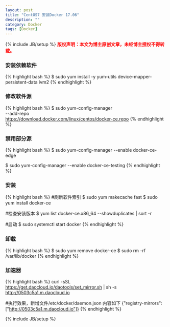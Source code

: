 ```yaml
---
layout: post
title: "CentOS7 安装Docker 17.06"
description: ""
category: Docker 
tags: [Docker]
---
```

{% include JB/setup %}
**<font color="red">版权声明：本文为博主原创文章，未经博主授权不得转载。</font>**

### 安装依赖软件
{% highlight bash %}
$ sudo yum install -y yum-utils device-mapper-persistent-data lvm2
{% endhighlight %}

### 修改软件源
{% highlight bash %}
$ sudo yum-config-manager \
    --add-repo \
    https://download.docker.com/linux/centos/docker-ce.repo
{% endhighlight %}

### 禁用部分源
{% highlight bash %}
$ sudo yum-config-manager --enable docker-ce-edge

$ sudo yum-config-manager --enable docker-ce-testing
{% endhighlight %}

### 安装
{% highlight bash %}
#刷新软件索引
$ sudo yum makecache fast
$ sudo yum install docker-ce

#检查安装版本
$ yum list docker-ce.x86_64  --showduplicates | sort -r

#启动
$ sudo systemctl start docker
{% endhighlight %}

### 卸载
{% highlight bash %}
$ sudo yum remove docker-ce
$ sudo rm -rf /var/lib/docker
{% endhighlight %}

### 加速器
{% highlight bash %}
curl -sSL https://get.daocloud.io/daotools/set_mirror.sh | sh -s http://0503c5a1.m.daocloud.io

#执行效果，新增文件/etc/docker/daemon.json 内容如下
{"registry-mirrors": ["http://0503c5a1.m.daocloud.io"]}
{% endhighlight %}


{% include JB/setup %}


